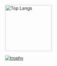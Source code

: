 <p align="left"> 
  <img alt="Top Langs" height="150px" src="https://github-readme-stats.vercel.app/api/top-langs/?username=ooyamakeigo&layout=compact&count_private=true&show_icons=true&theme=onedark" />
</p>

[![trophy](https://github-profile-trophy.vercel.app/?username=ooyamakeigo&theme=onedark&column=7
)](https://github.com/ryo-ma/github-profile-trophy)
